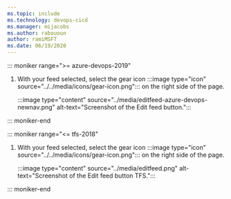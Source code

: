 ```yaml
---
ms.topic: include
ms.technology: devops-cicd
ms.manager: mijacobs
ms.author: rabououn
author: ramiMSFT
ms.date: 06/19/2020
---
```


::: moniker range=">= azure-devops-2019"

1. With your feed selected, select the gear icon :::image type="icon" source="../../media/icons/gear-icon.png"::: on the right side of the page.

    :::image type="content" source="../media/editfeed-azure-devops-newnav.png" alt-text="Screenshot of the Edit feed button.":::

::: moniker-end

::: moniker range="<= tfs-2018"

1. With your feed selected, select the gear icon :::image type="icon" source="../../media/icons/gear-icon.png"::: on the right side of the page.

    :::image type="content" source="../media/editfeed.png" alt-text="Screenshot of the Edit feed button TFS.":::

::: moniker-end
